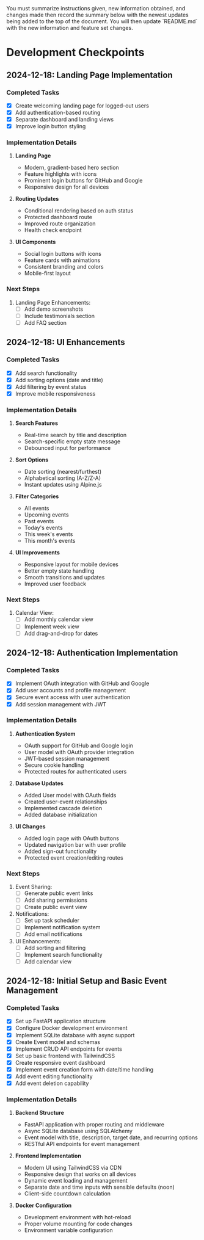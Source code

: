 <PROMPT immutable>
You must summarize instructions given, new information obtained, and changes made then record the summary below with the newest updates being added to the top of the document. You will then update `README.md` with the new information and feature set changes.
</PROMPT>

# Development Checkpoints

## 2024-12-18: Landing Page Implementation

### Completed Tasks
- [x] Create welcoming landing page for logged-out users
- [x] Add authentication-based routing
- [x] Separate dashboard and landing views
- [x] Improve login button styling

### Implementation Details
1. **Landing Page**
   - Modern, gradient-based hero section
   - Feature highlights with icons
   - Prominent login buttons for GitHub and Google
   - Responsive design for all devices

2. **Routing Updates**
   - Conditional rendering based on auth status
   - Protected dashboard route
   - Improved route organization
   - Health check endpoint

3. **UI Components**
   - Social login buttons with icons
   - Feature cards with animations
   - Consistent branding and colors
   - Mobile-first layout

### Next Steps
1. Landing Page Enhancements:
   - [ ] Add demo screenshots
   - [ ] Include testimonials section
   - [ ] Add FAQ section

## 2024-12-18: UI Enhancements

### Completed Tasks
- [x] Add search functionality
- [x] Add sorting options (date and title)
- [x] Add filtering by event status
- [x] Improve mobile responsiveness

### Implementation Details
1. **Search Features**
   - Real-time search by title and description
   - Search-specific empty state message
   - Debounced input for performance

2. **Sort Options**
   - Date sorting (nearest/furthest)
   - Alphabetical sorting (A-Z/Z-A)
   - Instant updates using Alpine.js

3. **Filter Categories**
   - All events
   - Upcoming events
   - Past events
   - Today's events
   - This week's events
   - This month's events

4. **UI Improvements**
   - Responsive layout for mobile devices
   - Better empty state handling
   - Smooth transitions and updates
   - Improved user feedback

### Next Steps
1. Calendar View:
   - [ ] Add monthly calendar view
   - [ ] Implement week view
   - [ ] Add drag-and-drop for dates

## 2024-12-18: Authentication Implementation

### Completed Tasks
- [x] Implement OAuth integration with GitHub and Google
- [x] Add user accounts and profile management
- [x] Secure event access with user authentication
- [x] Add session management with JWT

### Implementation Details
1. **Authentication System**
   - OAuth support for GitHub and Google login
   - User model with OAuth provider integration
   - JWT-based session management
   - Secure cookie handling
   - Protected routes for authenticated users

2. **Database Updates**
   - Added User model with OAuth fields
   - Created user-event relationships
   - Implemented cascade deletion
   - Added database initialization

3. **UI Changes**
   - Added login page with OAuth buttons
   - Updated navigation bar with user profile
   - Added sign-out functionality
   - Protected event creation/editing routes

### Next Steps
1. Event Sharing:
   - [ ] Generate public event links
   - [ ] Add sharing permissions
   - [ ] Create public event view

2. Notifications:
   - [ ] Set up task scheduler
   - [ ] Implement notification system
   - [ ] Add email notifications

3. UI Enhancements:
   - [ ] Add sorting and filtering
   - [ ] Implement search functionality
   - [ ] Add calendar view

## 2024-12-18: Initial Setup and Basic Event Management

### Completed Tasks
- [x] Set up FastAPI application structure
- [x] Configure Docker development environment
- [x] Implement SQLite database with async support
- [x] Create Event model and schemas
- [x] Implement CRUD API endpoints for events
- [x] Set up basic frontend with TailwindCSS
- [x] Create responsive event dashboard
- [x] Implement event creation form with date/time handling
- [x] Add event editing functionality
- [x] Add event deletion capability

### Implementation Details
1. **Backend Structure**
   - FastAPI application with proper routing and middleware
   - Async SQLite database using SQLAlchemy
   - Event model with title, description, target date, and recurring options
   - RESTful API endpoints for event management

2. **Frontend Implementation**
   - Modern UI using TailwindCSS via CDN
   - Responsive design that works on all devices
   - Dynamic event loading and management
   - Separate date and time inputs with sensible defaults (noon)
   - Client-side countdown calculation

3. **Docker Configuration**
   - Development environment with hot-reload
   - Proper volume mounting for code changes
   - Environment variable configuration
